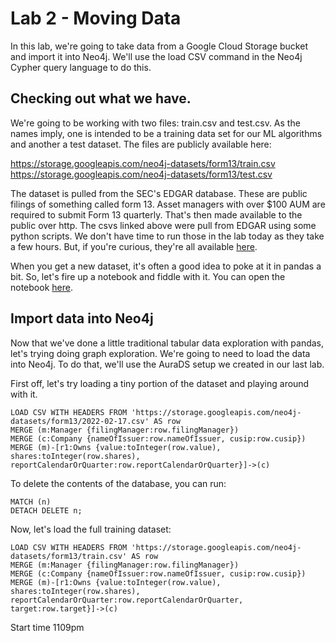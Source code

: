 # Lab 2 - Moving Data
In this lab, we're going to take data from a Google Cloud Storage bucket and import it into Neo4j.  We'll use the load CSV command in the Neo4j Cypher query language to do this.

## Checking out what we have.
We're going to be working with two files: train.csv and test.csv.  As the names imply, one is intended to be a training data set for our ML algorithms and another a test dataset.  The files are publicly available here:

https://storage.googleapis.com/neo4j-datasets/form13/train.csv
https://storage.googleapis.com/neo4j-datasets/form13/test.csv

The dataset is pulled from the SEC's EDGAR database.  These are public filings of something called form 13.  Asset managers with over $100 AUM are required to submit Form 13 quarterly.  That's then made available to the public over http.  The csvs linked above were pull from EDGAR using some python scripts.  We don't have time to run those in the lab today as they take a few hours.  But, if you're curious, they're all available [here](https://github.com/neo4j-partners/neo4j-sec-edgar-form13).

When you get a new dataset, it's often a good idea to poke at it in pandas a bit.  So, let's fire up a notebook and fiddle with it.  You can open the notebook [here](playing-around.ipynb).

## Import data into Neo4j
Now that we've done a little traditional tabular data exploration with pandas, let's trying doing graph exploration.  We're going to need to load the data into Neo4j.  To do that, we'll use the AuraDS setup we created in our last lab.

First off, let's try loading a tiny portion of the dataset and playing around with it.

    LOAD CSV WITH HEADERS FROM 'https://storage.googleapis.com/neo4j-datasets/form13/2022-02-17.csv' AS row
    MERGE (m:Manager {filingManager:row.filingManager})
    MERGE (c:Company {nameOfIssuer:row.nameOfIssuer, cusip:row.cusip})
    MERGE (m)-[r1:Owns {value:toInteger(row.value), shares:toInteger(row.shares), reportCalendarOrQuarter:row.reportCalendarOrQuarter}]->(c)

To delete the contents of the database, you can run:

    MATCH (n)
    DETACH DELETE n;

Now, let's load the full training dataset:

    LOAD CSV WITH HEADERS FROM 'https://storage.googleapis.com/neo4j-datasets/form13/train.csv' AS row
    MERGE (m:Manager {filingManager:row.filingManager})
    MERGE (c:Company {nameOfIssuer:row.nameOfIssuer, cusip:row.cusip})
    MERGE (m)-[r1:Owns {value:toInteger(row.value), shares:toInteger(row.shares), reportCalendarOrQuarter:row.reportCalendarOrQuarter, target:row.target}]->(c)

Start time 1109pm


